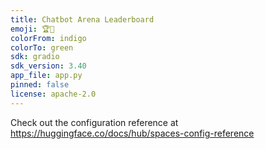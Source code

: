 ```yaml
---
title: Chatbot Arena Leaderboard
emoji: 🏆🤖
colorFrom: indigo
colorTo: green
sdk: gradio
sdk_version: 3.40
app_file: app.py
pinned: false
license: apache-2.0
---
```


Check out the configuration reference at https://huggingface.co/docs/hub/spaces-config-reference